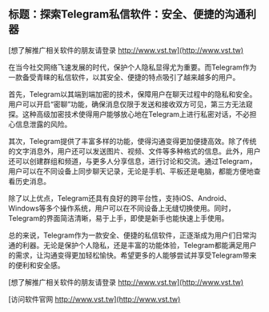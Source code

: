 ## **标题：探索Telegram私信软件：安全、便捷的沟通利器**

[想了解推广相关软件的朋友请登录 http://www.vst.tw](http://www.vst.tw)

在当今社交网络飞速发展的时代，保护个人隐私显得尤为重要。而Telegram作为一款备受青睐的私信软件，以其安全、便捷的特点吸引了越来越多的用户。

首先，Telegram以其端到端加密的技术，保障用户在聊天过程中的隐私和安全。用户可以开启“密聊”功能，确保消息仅限于发送和接收双方可见，第三方无法窥探。这种高级加密技术使得用户能够放心地在Telegram上进行私密对话，不必担心信息泄露的风险。

其次，Telegram提供了丰富多样的功能，使得沟通变得更加便捷高效。除了传统的文字消息外，用户还可以发送图片、视频、文件等多种格式的信息。此外，用户还可以创建群组和频道，与更多人分享信息，进行讨论和交流。通过Telegram，用户可以在不同设备上同步聊天记录，无论是手机、平板还是电脑，都能方便地查看历史消息。

除了以上优点，Telegram还具有良好的跨平台性，支持iOS、Android、Windows等多个操作系统，用户可以在不同设备上无缝切换使用。同时，Telegram的界面简洁清晰，易于上手，即使是新手也能快速上手使用。

总的来说，Telegram作为一款安全、便捷的私信软件，正逐渐成为用户们日常沟通的利器。无论是保护个人隐私，还是丰富的功能体验，Telegram都能满足用户的需求，让沟通变得更加轻松愉快。希望更多的人能够尝试并享受Telegram带来的便利和安全感。

[想了解推广相关软件的朋友请登录 http://www.vst.tw](http://www.vst.tw)


[访问软件官网 http://www.vst.tw](http://www.vst.tw)

